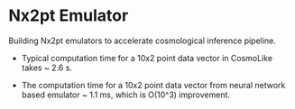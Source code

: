 # Nx2pt Emulator

Building Nx2pt emulators to accelerate cosmological inference pipeline. 

- Typical computation time for a 10x2 point data vector in CosmoLike takes ~ 2.6 s.

- The computation time for a 10x2 point data vector from neural network based emulator ~ 1.1 ms, which is O(10^3) improvement.